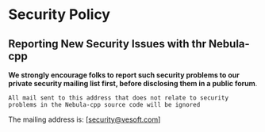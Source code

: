 # Security Policy

## Reporting New Security Issues with thr Nebula-cpp


**We strongly encourage folks to report such security problems to our private security mailing list first,
before disclosing them in a public forum**.


```
All mail sent to this address that does not relate to security problems in the Nebula-cpp source code will be ignored
```



The mailing address is: [security@vesoft.com]
